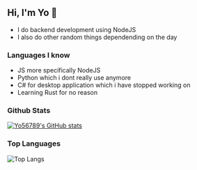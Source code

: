 ## Hi, I'm Yo 👋

- I do backend development using NodeJS
- I also do other random things dependending on the day

### Languages I know
- JS more specifically NodeJS
- Python which i dont really use anymore
- C# for desktop application which i have stopped working on
- Learning Rust for no reason

### Github Stats
[![Yo56789's GitHub stats](https://github-readme-stats.vercel.app/api?username=yo56789&theme=prussian)](https://github.com/anuraghazra/github-readme-stats)
### Top Languages
![Top Langs](https://github-readme-stats.vercel.app/api/top-langs/?username=yo56789&theme=prussian&langs_count=10)

